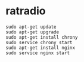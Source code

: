 # ratradio


	sudo apt-get update
	sudo apt-get upgrade
	sudo apt-get install chrony
	sudo service chrony start
	sudo apt-get install nginx
	sudo service nginx start